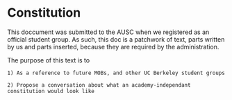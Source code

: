 Constitution
============

This doccument was submitted to the AUSC when we registered as an official student group. As such, this doc is a patchwork of text, parts written by us and parts inserted, because they are required by the administration.

The purpose of this text is to 

    1) As a reference to future MOBs, and other UC Berkeley student groups

    2) Propose a conversation about what an academy-independant constitution would look like
    
